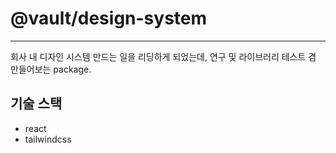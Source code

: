 # @vault/design-system

---
회사 내 디자인 시스템 만드는 일을 리딩하게 되었는데, 연구 및 라이브러리 테스트 겸 만들어보는 package.

## 기술 스택
- react
- tailwindcss
